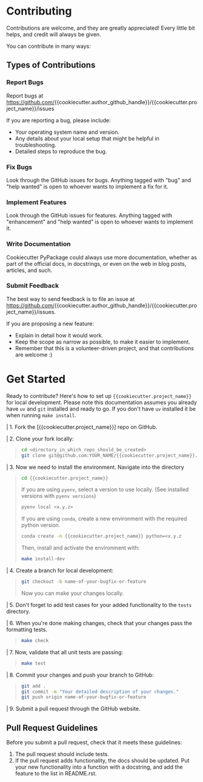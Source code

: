 
# Contributing

Contributions are welcome, and they are greatly appreciated! Every
little bit helps, and credit will always be given.

You can contribute in many ways:

## Types of Contributions

### Report Bugs

Report bugs at
<https://github.com/>{{cookiecutter.author_github_handle}}/{{cookiecutter.project_name}}/issues

If you are reporting a bug, please include:

- Your operating system name and version.
- Any details about your local setup that might be helpful in
    troubleshooting.
- Detailed steps to reproduce the bug.

### Fix Bugs

Look through the GitHub issues for bugs. Anything tagged with \"bug\"
and \"help wanted\" is open to whoever wants to implement a fix for it.

### Implement Features

Look through the GitHub issues for features. Anything tagged with
\"enhancement\" and \"help wanted\" is open to whoever wants to
implement it.

### Write Documentation

Cookiecutter PyPackage could always use more documentation, whether as
part of the official docs, in docstrings, or even on the web in blog
posts, articles, and such.

### Submit Feedback

The best way to send feedback is to file an issue at
<https://github.com/>{{cookiecutter.author_github_handle}}/{{cookiecutter.project_name}}/issues.

If you are proposing a new feature:

- Explain in detail how it would work.
- Keep the scope as narrow as possible, to make it easier to
    implement.
- Remember that this is a volunteer-driven project, and that
    contributions are welcome :)

# Get Started

Ready to contribute? Here\'s how to set up
`{{cookiecutter.project_name}}` for local development.
Please note this documentation assumes you already have
`uv` and `git` installed and ready to go. If you don't have `uv` installed it be when running
`make install`.

| 1. Fork the [{{cookiecutter.project_name}}] repo on
  GitHub.

| 2. Clone your fork locally:

> ``` bash
> cd <directory_in_which_repo_should_be_created>
> git clone git@github.com:YOUR_NAME/{{cookiecutter.project_name}}.git
> ```

| 3. Now we need to install the environment. Navigate into the directory

> ``` bash
> cd {{cookiecutter.project_name}}
> ```
>
> If you are using `pyenv`, select a version to use locally. (See
> installed versions with `pyenv versions`)
>
> ``` bash
> pyenv local <x.y.z>
> ```
>
> If you are using `conda`, create a new environment with the required python version.
>
> ``` bash
> conda create -n {{cookiecutter.project_name}} python=<x.y.z
>```
>
> Then, install and activate the environment with:
>
> ``` bash
> make install-dev
> ```

| 4. Create a branch for local development:

> ``` bash
> git checkout -b name-of-your-bugfix-or-feature
> ```
>
> Now you can make your changes locally.

| 5. Don\'t forget to add test cases for your added functionality to the
  `tests` directory.

| 6. When you\'re done making changes, check that your changes pass the
  formatting tests.

> ``` bash
> make check
> ```

| 7. Now, validate that all unit tests are passing:

> ``` bash
> make test
> ```

| 8. Commit your changes and push your branch to GitHub:

> ``` bash
> git add .
> git commit -m "Your detailed description of your changes."
> git push origin name-of-your-bugfix-or-feature
> ```

| 9. Submit a pull request through the GitHub website.

## Pull Request Guidelines

Before you submit a pull request, check that it meets these guidelines:

1. The pull request should include tests.
2. If the pull request adds functionality, the docs should be updated.
    Put your new functionality into a function with a docstring, and add
    the feature to the list in README.rst.
